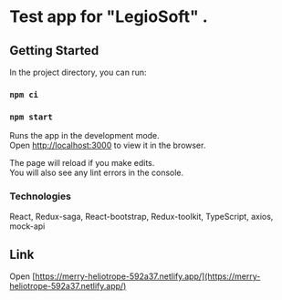 # Test app for "LegioSoft" .

## Getting Started

In the project directory, you can run:

### `npm ci`
### `npm start`

Runs the app in the development mode.\
Open [http://localhost:3000](http://localhost:3000) to view it in the browser.

The page will reload if you make edits.\
You will also see any lint errors in the console.

### Technologies

React, Redux-saga, React-bootstrap, Redux-toolkit, TypeScript,  axios, mock-api

## Link

Open [https://merry-heliotrope-592a37.netlify.app/](https://merry-heliotrope-592a37.netlify.app/)
